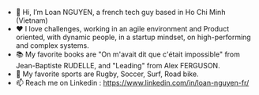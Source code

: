 - 👋 Hi, I’m Loan NGUYEN, a french tech guy based in Ho Chi Minh (Vietnam)
- ❤️ I love challenges, working in an agile environment and Product oriented, with dynamic people, in a startup mindset, on high-performing and complex systems.
- 📚 My favorite books are "On m'avait dit que c'était impossible" from Jean-Baptiste RUDELLE, and "Leading" from Alex FERGUSON.
- 🏉 My favorite sports are Rugby, Soccer, Surf, Road bike.
- 📫 Reach me on Linkedin : https://www.linkedin.com/in/loan-nguyen-fr/

